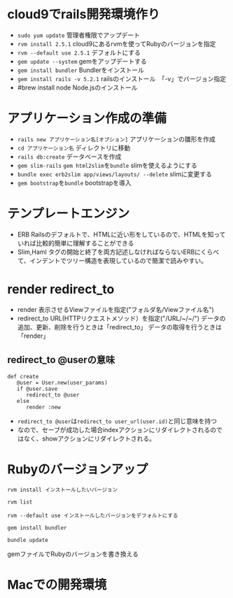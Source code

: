  # cloud9でrails開発環境作り
 - `sudo yum update` 管理者権限でアップデート
 - `rvm install 2.5.1` cloud9にあるrvmを使ってRubyのバージョンを指定
 - `rvm --default use 2.5.1` デフォルトにする
 - `gem update --system` gemをアップデートする
 - `gem install bundler` Bundlerをインストール
 - `gem install rails -v 5.2.1` railsのインストール　「-v」でバージョン指定
 - #brew install node Node.jsのインストール

# アプリケーション作成の準備
- `rails new アプリケーション名[オプション]` アプリケーションの雛形を作成
- `cd アプリケーション名` ディレクトリに移動
- `rails db:create` データベースを作成
- `gem slim-rails` `gem html2slim`を`bundle` slimを使えるようにする
- `bundle exec erb2slim app/views/layouts/ --delete` slimに変更する
- `gem bootstrap`を`bundle` bootstrapを導入

# テンプレートエンジン
- ERB Railsのデフォルトで、HTMLに近い形をしているので、HTMLを知っていれば比較的簡単に理解することができる
- Slim,Haml タグの開始と終了を両方記述しなければならないERBにくらべて、インデントでツリー構造を表現しているので簡潔で読みやすい。

# render redirect_to
- render 表示させるViewファイルを指定("フォルダ名/Viewファイル名")
- redirect_to URL(HTTPリクエストメソッド）を指定("/URL/~/~/")
データの追加、更新、削除を行うときは「redirect_to」
データの取得を行うときは「render」

## redirect_to @userの意味
```
def create
   @user = User.new(user_params)
   if @user.save
      redirect_to @user
   else
      render :new
```
- `redirect_to @user`は`redirect_to user_url(user.id)`と同じ意味を持つ
- なので、セーブが成功した場合indexアクションにリダイレクトされるのではなく、showアクションにリダイレクトされる。

# Rubyのバージョンアップ
```
rvm install インストールしたいバージョン
```

```
rvm list
```
```
rvm --default use インストールしたバージョンをデフォルトにする
```

```
gem install bundler
```


```
bundle update
```
gemファイルでRubyのバージョンを書き換える



# Macでの開発環境
